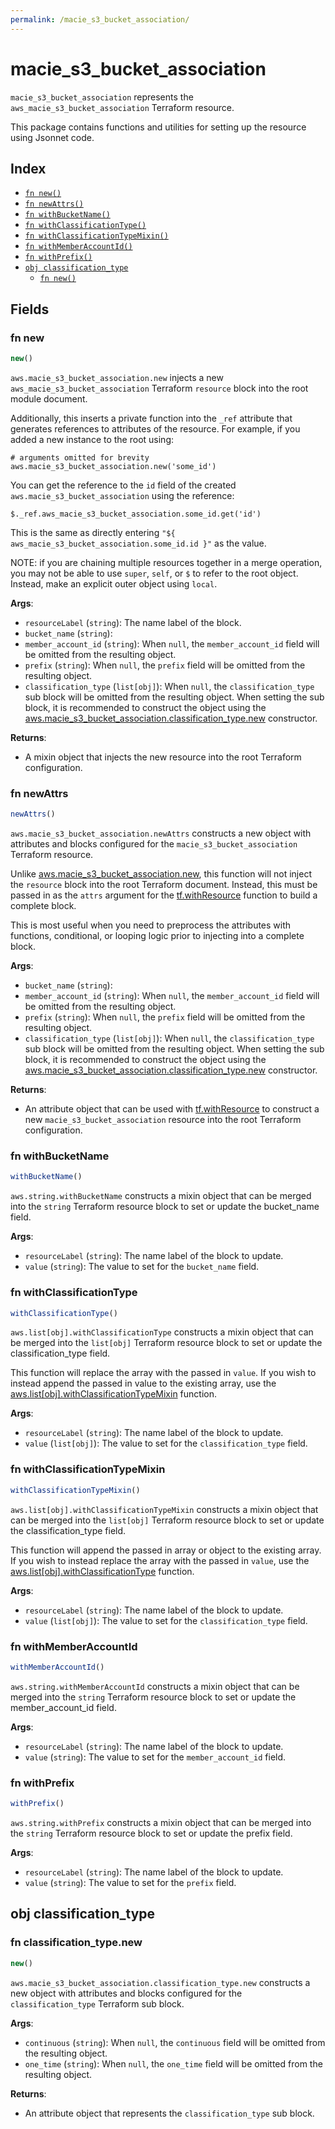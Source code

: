 ```yaml
---
permalink: /macie_s3_bucket_association/
---
```


# macie_s3_bucket_association

`macie_s3_bucket_association` represents the `aws_macie_s3_bucket_association` Terraform resource.



This package contains functions and utilities for setting up the resource using Jsonnet code.


## Index

* [`fn new()`](#fn-new)
* [`fn newAttrs()`](#fn-newattrs)
* [`fn withBucketName()`](#fn-withbucketname)
* [`fn withClassificationType()`](#fn-withclassificationtype)
* [`fn withClassificationTypeMixin()`](#fn-withclassificationtypemixin)
* [`fn withMemberAccountId()`](#fn-withmemberaccountid)
* [`fn withPrefix()`](#fn-withprefix)
* [`obj classification_type`](#obj-classification_type)
  * [`fn new()`](#fn-classification_typenew)

## Fields

### fn new

```ts
new()
```


`aws.macie_s3_bucket_association.new` injects a new `aws_macie_s3_bucket_association` Terraform `resource`
block into the root module document.

Additionally, this inserts a private function into the `_ref` attribute that generates references to attributes of the
resource. For example, if you added a new instance to the root using:

    # arguments omitted for brevity
    aws.macie_s3_bucket_association.new('some_id')

You can get the reference to the `id` field of the created `aws.macie_s3_bucket_association` using the reference:

    $._ref.aws_macie_s3_bucket_association.some_id.get('id')

This is the same as directly entering `"${ aws_macie_s3_bucket_association.some_id.id }"` as the value.

NOTE: if you are chaining multiple resources together in a merge operation, you may not be able to use `super`, `self`,
or `$` to refer to the root object. Instead, make an explicit outer object using `local`.

**Args**:
  - `resourceLabel` (`string`): The name label of the block.
  - `bucket_name` (`string`): 
  - `member_account_id` (`string`):  When `null`, the `member_account_id` field will be omitted from the resulting object.
  - `prefix` (`string`):  When `null`, the `prefix` field will be omitted from the resulting object.
  - `classification_type` (`list[obj]`):  When `null`, the `classification_type` sub block will be omitted from the resulting object. When setting the sub block, it is recommended to construct the object using the [aws.macie_s3_bucket_association.classification_type.new](#fn-macies3bucketassociationclassificationtypenew) constructor.

**Returns**:
- A mixin object that injects the new resource into the root Terraform configuration.


### fn newAttrs

```ts
newAttrs()
```


`aws.macie_s3_bucket_association.newAttrs` constructs a new object with attributes and blocks configured for the `macie_s3_bucket_association`
Terraform resource.

Unlike [aws.macie_s3_bucket_association.new](#fn-macies3bucketassociationnew), this function will not inject the `resource`
block into the root Terraform document. Instead, this must be passed in as the `attrs` argument for the
[tf.withResource](https://github.com/tf-libsonnet/core/tree/main/docs#fn-withresource) function to build a complete block.

This is most useful when you need to preprocess the attributes with functions, conditional, or looping logic prior to
injecting into a complete block.

**Args**:
  - `bucket_name` (`string`): 
  - `member_account_id` (`string`):  When `null`, the `member_account_id` field will be omitted from the resulting object.
  - `prefix` (`string`):  When `null`, the `prefix` field will be omitted from the resulting object.
  - `classification_type` (`list[obj]`):  When `null`, the `classification_type` sub block will be omitted from the resulting object. When setting the sub block, it is recommended to construct the object using the [aws.macie_s3_bucket_association.classification_type.new](#fn-macies3bucketassociationclassificationtypenew) constructor.

**Returns**:
  - An attribute object that can be used with [tf.withResource](https://github.com/tf-libsonnet/core/tree/main/docs#fn-withresource) to construct a new `macie_s3_bucket_association` resource into the root Terraform configuration.


### fn withBucketName

```ts
withBucketName()
```

`aws.string.withBucketName` constructs a mixin object that can be merged into the `string`
Terraform resource block to set or update the bucket_name field.



**Args**:
  - `resourceLabel` (`string`): The name label of the block to update.
  - `value` (`string`): The value to set for the `bucket_name` field.


### fn withClassificationType

```ts
withClassificationType()
```

`aws.list[obj].withClassificationType` constructs a mixin object that can be merged into the `list[obj]`
Terraform resource block to set or update the classification_type field.

This function will replace the array with the passed in `value`. If you wish to instead append the
passed in value to the existing array, use the [aws.list[obj].withClassificationTypeMixin](TODO) function.


**Args**:
  - `resourceLabel` (`string`): The name label of the block to update.
  - `value` (`list[obj]`): The value to set for the `classification_type` field.


### fn withClassificationTypeMixin

```ts
withClassificationTypeMixin()
```

`aws.list[obj].withClassificationTypeMixin` constructs a mixin object that can be merged into the `list[obj]`
Terraform resource block to set or update the classification_type field.

This function will append the passed in array or object to the existing array. If you wish
to instead replace the array with the passed in `value`, use the [aws.list[obj].withClassificationType](TODO)
function.


**Args**:
  - `resourceLabel` (`string`): The name label of the block to update.
  - `value` (`list[obj]`): The value to set for the `classification_type` field.


### fn withMemberAccountId

```ts
withMemberAccountId()
```

`aws.string.withMemberAccountId` constructs a mixin object that can be merged into the `string`
Terraform resource block to set or update the member_account_id field.



**Args**:
  - `resourceLabel` (`string`): The name label of the block to update.
  - `value` (`string`): The value to set for the `member_account_id` field.


### fn withPrefix

```ts
withPrefix()
```

`aws.string.withPrefix` constructs a mixin object that can be merged into the `string`
Terraform resource block to set or update the prefix field.



**Args**:
  - `resourceLabel` (`string`): The name label of the block to update.
  - `value` (`string`): The value to set for the `prefix` field.


## obj classification_type



### fn classification_type.new

```ts
new()
```


`aws.macie_s3_bucket_association.classification_type.new` constructs a new object with attributes and blocks configured for the `classification_type`
Terraform sub block.



**Args**:
  - `continuous` (`string`):  When `null`, the `continuous` field will be omitted from the resulting object.
  - `one_time` (`string`):  When `null`, the `one_time` field will be omitted from the resulting object.

**Returns**:
  - An attribute object that represents the `classification_type` sub block.
